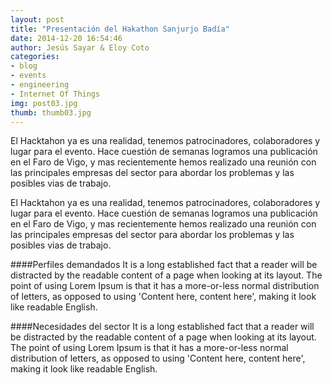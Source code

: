 ```yaml
---
layout: post
title: "Presentación del Hakathon Sanjurjo Badía"
date: 2014-12-20 16:54:46
author: Jesús Sayar & Eloy Coto
categories:
- blog
- events
- engineering
- Internet Of Things
img: post03.jpg
thumb: thumb03.jpg
---
```


El Hacktahon ya es una realidad, tenemos patrocinadores, colaboradores y lugar para el evento. Hace cuestión de semanas logramos una publicación en el Faro de Vigo, y mas recientemente hemos realizado
una reunión con las principales empresas del sector para abordar los problemas y las posibles vias de trabajo.

El Hacktahon ya es una realidad, tenemos patrocinadores, colaboradores y lugar para el evento. Hace cuestión de semanas logramos una publicación en el Faro de Vigo, y mas recientemente hemos realizado
una reunión con las principales empresas del sector para abordar los problemas y las posibles vias de trabajo.

<!--more-->

####Perfiles demandados
It is a long established fact that a reader will be distracted by the readable content of a page when looking at its layout. The point of using Lorem Ipsum is that it has a more-or-less normal distribution of letters, as opposed to using 'Content here, content here', making it look like readable English.

####Necesidades del sector
It is a long established fact that a reader will be distracted by the readable content of a page when looking at its layout. The point of using Lorem Ipsum is that it has a more-or-less normal distribution of letters, as opposed to using 'Content here, content here', making it look like readable English.
